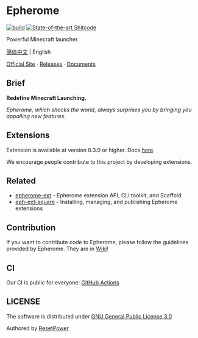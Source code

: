 # Epherome

[![build](https://github.com/ResetPower/Epherome/actions/workflows/build.yml/badge.svg)](https://github.com/ResetPower/Epherome/actions/workflows/build.yml) [![State-of-the-art Shitcode](https://img.shields.io/static/v1?label=State-of-the-art&message=Shitcode&color=7B5804)](https://github.com/trekhleb/state-of-the-art-shitcode)

Powerful Minecraft launcher

[简体中文](docs/README_zh_cn.md) | English

[Official Site](https://epherome.com) · [Releases](https://github.com/ResetPower/Epherome/releases) · [Documents](https://epherome.com/docs)

## Brief

**Redefine Minecraft Launching.**

_Epherome, which shocks the world, always surprises you by bringing you appalling new features._

## Extensions

Extension is available at version 0.3.0 or higher. Docs [here](https://epherome.com/docs).

We encourage people contribute to this project by developing extensions.

## Related

- [epherome-ext](https://github.com/ResetPower/epherome-ext) - Epherome extension API, CLI toolkit, and Scaffold
- [eph-ext-square](https://github.com/ResetPower/eph-ext-square) - Installing, managing, and publishing Epherome extensions

## Contribution

If you want to contribute code to Epherome, please follow the guidelines provided by Epherome.
They are in [Wiki](https://github.com/ResetPower/Epherome/wiki)!

## CI

Our CI is public for everyone: [GitHub Actions](https://github.com/ResetPower/Epherome/actions)

## LICENSE

The software is distributed under [GNU General Public License 3.0](LICENSE)

Authored by [ResetPower](https://github.com/ResetPower)
